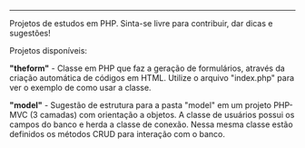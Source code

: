 ---------------------------------------------------------------------
Projetos de estudos em PHP.
Sinta-se livre para contribuir, dar dicas e sugestões!

Projetos disponíveis:

<strong>"theform"</strong> - Classe em PHP que faz a geração de formulários, através 
da criação automática de códigos em HTML.
Utilize o arquivo "index.php" para ver o exemplo de como usar a classe.

<strong>"model"</strong> - Sugestão de estrutura para a pasta "model" em um projeto 
PHP-MVC (3 camadas) com orientação a objetos. 
A classe de usuários possui os campos do banco e herda a classe de conexão.
Nessa mesma classe estão definidos os métodos CRUD para interação com o banco.